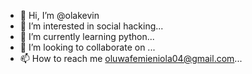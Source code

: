 - 👋 Hi, I’m @olakevin
- 👀 I’m interested in social hacking...
- 🌱 I’m currently learning python...
- 💞️ I’m looking to collaborate on ...
- 📫 How to reach me oluwafemieniola04@gmail.com...

<!---
olakevin/olakevin is a ✨ special ✨ repository because its `README.md` (this file) appears on your GitHub profile.
You can click the Preview link to take a look at your changes.
--->

